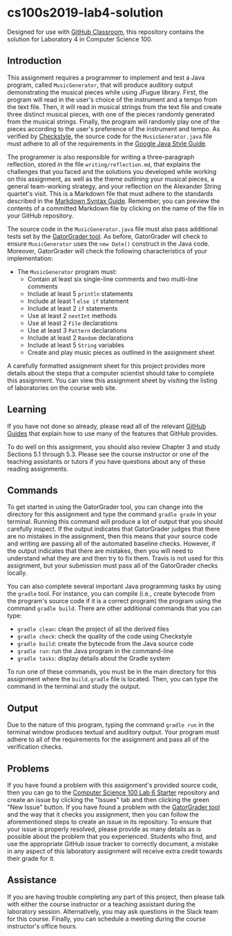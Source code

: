 # cs100s2019-lab4-solution

Designed for use with [GitHub Classroom](https://classroom.github.com/), this
repository contains the solution for Laboratory 4 in Computer Science 100.

## Introduction

This assignment requires a programmer to implement and test a Java program,
called `MusicGenerator`, that will produce auditory output demonstrating the
musical pieces while using JFugue library. First, the program will read in
the user's choice of the instrument and a tempo from the text file.
Then, it will read in musical strings from the text file and create three
distinct musical pieces, with one of the pieces randomly generated from the
musical strings. Finally, the program will randomly play one of the pieces
according to the user's preference of the instrument and tempo. As verified by
[Checkstyle](https://github.com/checkstyle/checkstyle), the source code for the
`MusicGenerator.java` file must adhere to all of the requirements in the [Google
Java Style Guide](https://google.github.io/styleguide/javaguide.html).

The programmer is also responsible for writing a three-paragraph reflection,
stored in the file `writing/reflection.md`, that explains the challenges that
you faced and the solutions you developed while working on this assignment, as
well as the theme outlining your musical pieces, a general team-working strategy,
and your reflection on the Alexander String quartet's visit.
This is a Markdown file that must adhere to the standards described
in the [Markdown Syntax
Guide](https://guides.github.com/features/mastering-markdown/). Remember, you
can preview the contents of a committed Markdown file by clicking on the name of
the file in your GitHub repository.

The source code in the `MusicGenerator.java` file must also pass additional tests
set by the [GatorGrader tool](https://github.com/GatorEducator/gatorgrader). As
before, GatorGrader will check to ensure `MusicGenerator` uses the `new Date()`
construct in the Java code. Moreover, GatorGrader will check the following
characteristics of your implementation:

* The `MusicGenerator` program must:
  * Contain at least six single-line comments and two multi-line comments
  * Include at least 5 `println` statements
  * Include at least 1 `else if` statement
  * Include at least 2 `if` statements
  * Use at least 2 `nextInt` methods
  * Use at least 2 `File` declarations
  * Use at least 3 `Pattern` declarations
  * Include at least 2 `Random` declarations
  * Include at least 5 `String` variables
  * Create and play music pieces as outlined in the
    assignment sheet

A carefully formatted assignment sheet for this project provides more details
about the steps that a computer scientist should take to complete this
assignment. You can view this assignment sheet by visiting the listing of
laboratories on the course web site.

## Learning

If you have not done so already, please read all of the relevant [GitHub
Guides](https://guides.github.com/) that explain how to use many of the features
that GitHub provides.

To do well on this assignment, you should also review Chapter 3 and study
Sections 5.1 through 5.3. Please see the course instructor or one of the
teaching assistants or tutors if you have questions about any of these reading
assignments.

## Commands

To get started in using the GatorGrader tool, you can change into the directory
for this assignment and type the command `gradle grade` in your terminal.
Running this command will produce a lot of output that you should carefully
inspect. If the output indicates that GatorGrader judges that there are no
mistakes in the assignment, then this means that your source code and writing
are passing all of the automated baseline checks. However, if the output
indicates that there are mistakes, then you will need to understand what they
are and then try to fix them. Travis is not used for this assignment, but
your submission must pass all of the GatorGrader checks locally.

You can also complete several important Java programming tasks by using the
`gradle` tool. For instance, you can compile (i.e., create bytecode from the
program's source code if it is a correct program) the program using the command
`gradle build`. There are other additional commands that you can type:

- `gradle clean`: clean the project of all the derived files
- `gradle check`: check the quality of the code using Checkstyle
- `gradle build`: create the bytecode from the Java source code
- `gradle run`: run the Java program in the command-line
- `gradle tasks`: display details about the Gradle system

To run one of these commands, you must be in the main  directory
for this assignment where the `build.gradle` file is located. Then, you can type
the command in the terminal and study the output.

## Output

Due to the nature of this program, typing the command
`gradle run` in the terminal window produces textual and auditory output. Your program must adhere to
all of the requirements for the assignment and pass all of the verification
checks.

## Problems

If you have found a problem with this assignment's provided source code, then
you can go to the [Computer Science 100 Lab 6
Starter](https://github.com/Allegheny-Computer-Science-100-01-F2018/cs100f2018-lab6-starter)
repository and create an issue by clicking the "Issues" tab and then clicking
the green "New Issue" button. If you have found a problem with the [GatorGrader tool](https://github.com/GatorEducator/gatorgrader) and the way that it checks you
assignment, then you can follow the aforementioned steps to create an issue in
its repository. To ensure that your issue is properly resolved, please provide
as many details as is possible about the problem that you experienced.
Students who find, and use the appropriate GitHub issue tracker to correctly
document, a mistake in any aspect of this laboratory assignment will receive
extra credit towards their grade for it.

## Assistance

If you are having trouble completing any part of this project, then please talk
with either the course instructor or a teaching assistant during the laboratory
session. Alternatively, you may ask questions in the Slack team for this
course. Finally, you can schedule a meeting during the course instructor's
office hours.
